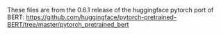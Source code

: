 These files are from the 0.6.1 release of the huggingface pytorch port of BERT: https://github.com/huggingface/pytorch-pretrained-BERT/tree/master/pytorch_pretrained_bert
